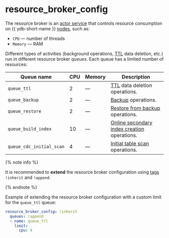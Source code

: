 # resource_broker_config

The resource broker is an [actor service](../../concepts/glossary.md#actor-service) that controls resource consumption on {{ ydb-short-name }} [nodes](../../concepts/glossary.md#node), such as:

- `CPU` — number of threads
- `Memory` — RAM

Different types of activities (background operations, [TTL](../../concepts/ttl.md) data deletion, etc.) run in different resource broker *queues*. Each queue has a limited number of resources:

| Queue name                | CPU | Memory | Description                                         |
|---------------------------| --- | --- |----------------------------------------------------|
| `queue_ttl`               | 2 | — | [TTL](../../concepts/ttl.md) data deletion operations.                |
| `queue_backup`            | 2 | — | [Backup](../../devops/backup-and-recovery.md#s3) operations.                |
| `queue_restore`           | 2 | — | [Restore from backup](../../devops/backup-and-recovery.md#s3) operations.     |
| `queue_build_index`       | 10 | — | [Online secondary index creation](../../concepts/secondary_indexes.md#index-add) operations.   |
| `queue_cdc_initial_scan` | 4 | — | [Initial table scan](../../concepts/cdc.md#initial-scan) operations.             |

{% note info %}

It is recommended to **extend** the resource broker configuration using [tags](../../devops/configuration-management/configuration-v2/dynamic-config-selectors.md#additional-yaml-tags) `!inherit` and `!append`.

{% endnote %}

Example of extending the resource broker configuration with a custom limit for the `queue_ttl` queue:

```yaml
resource_broker_config: !inherit
  queues: !append
  - name: queue_ttl
    limit:
      cpu: 4
```